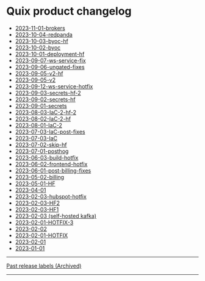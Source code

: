 # Quix product changelog

* [2023-11-01-brokers](./changelogs/2023-11-01-brokers.md)
* [2023-10-04-redpanda]()
* [2023-10-03-byoc-hf]()
* [2023-10-02-byoc]()
* [2023-10-01-deployment-hf]()
* [2023-09-07-ws-service-fix]()
* [2023-09-06-ungated-fixes]()
* [2023-09-05-v2-hf]()
* [2023-09-05-v2]()
* [2023-09-12-ws-service-hotfix]()
* [2023-09-03-secrets-hf-2]()
* [2023-09-02-secrets-hf]()
* [2023-09-01-secrets]()
* [2023-08-03-IaC-2-hf-2]()
* [2023-08-02-IaC-2-hf]()
* [2023-08-01-IaC-2]()
* [2023-07-03-IaC-post-fixes]()
* [2023-07-03-IaC]()
* [2023-07-02-skip-hf]()
* [2023-07-01-posthog]()
* [2023-06-03-build-hotfix]()
* [2023-06-02-frontend-hotfix]()
* [2023-06-01-post-billing-fixes]()
* [2023-05-02-billing]()
* [2023-05-01-HF]()
* [2023-04-01]()
* [2023-02-03-hubspot-hotfix]()
* [2023-02-03-HF2]()
* [2023-02-03-HF1]()
* [2023-02-03 (self-hosted kafka)]()
* [2023-02-01-HOTFIX-3]()
* [2023-02-02]()
* [2023-02-01-HOTFIX]()
* [2023-02-01]()
* [2023-01-01]()

---

[Past release labels (Archived)]()

---
